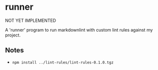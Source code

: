 # runner

NOT YET IMPLEMENTED

A 'runner' program to run markdownlint with custom lint rules against my project.

## Notes

* `npm install ../lint-rules/lint-rules-0.1.0.tgz`
